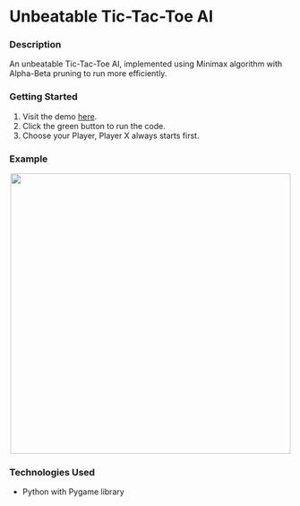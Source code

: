 # Unbeatable Tic-Tac-Toe AI

### Description
An unbeatable Tic-Tac-Toe AI, implemented using Minimax algorithm with Alpha-Beta pruning to run more efficiently.

### Getting Started
1. Visit the demo [here](https://replit.com/@DanielTsiang/tic-tac-toe).
2. Click the green button to run the code.
3. Choose your Player, Player X always starts first.

### Example
<p align="center">
  <img width="500" src="https://user-images.githubusercontent.com/74436899/122903037-ec444280-d346-11eb-8246-56a4547b539f.png">
</p>

### Technologies Used
* Python with Pygame library
